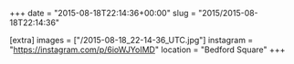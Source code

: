 +++
date = "2015-08-18T22:14:36+00:00"
slug = "2015/2015-08-18T22:14:36"

[extra]
images = ["/2015-08-18_22-14-36_UTC.jpg"]
instagram = "https://instagram.com/p/6ioWJYoIMD"
location = "Bedford Square"
+++
